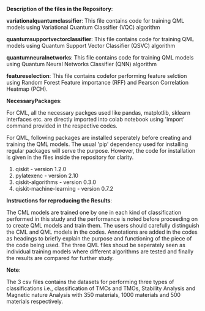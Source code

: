 **Description of the files in the Repository**:

**variationalquantumclassifier**: This file contains code for training QML models using Variational Quantum Classifier (VQC) algorithm

**quantumsupportvectorclassifier**: This file contains code for training QML models using Quantum Support Vector Classifier (QSVC) algorithm

**quantumneuralnetworks**: This file contains code for training QML models using Quantum Neural Networks Classifier (QNN) algorithm

**featureselection**: This file contains codefor performing feature selction using Random Forest Feature importance (RFF) and Pearson Correlation Heatmap (PCH).

**NecessaryPackages**:

For CML, all the necessary packges used like pandas, matplotlib, sklearn interfaces etc. are directly imported into colab notebook using 'import' command provided in the respective codes.

For QML, following packages are installed seperately before creating and training the QML models. The usual 'pip' dependency used for installing regular packages  will serve the purpose. However, the code for installation is given in the files inside the repository for clarity.

1. qiskit - version 1.2.0
2. pylatexenc - version 2.10
3. qiskit-algorithms - version 0.3.0
4. qiskit-machine-learning - version 0.7.2

**Instructions for reproducing the Results**:

The CML models are trained one by one in each kind of classification performed in this study and the performance is noted before proceeding on to create QML models and train them. The users should carefully distinguish the CML and QML models in the codes. Annotations are added in the codes as headings to briefly explain the purpose and functioning of the piece of the code being used. The three QML files shoud be seperately seen as individual training models where different algorithms are tested and finally the results are compared for further study.  

**Note**:

The 3 csv files contains the datasets for performing three types of classifications i.e., classification of TMCs and TMOs, Stability Analysis and Magnetic nature Analysis with 350 materials, 1000 materials and 500 materials respectively.
